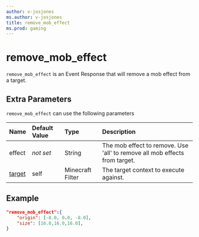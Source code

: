 ```yaml
---
author: v-josjones
ms.author: v-josjones
title: remove_mob_effect
ms.prod: gaming
---
```


# remove_mob_effect

`remove_mob_effect` is an Event Response that will remove a mob effect from a target.

## Extra Parameters

`remove_mob_effect` can use the following parameters

|Name |Default Value  |Type  |Description  |
|:----------|:----------|:----------|:----------|
|effect|*not set* | String|  The mob effect to remove. Use 'all' to remove all mob effects from target. |
|[target](../../../EntityReference/Examples/FilterList.md)| self| Minecraft Filter|  The target context to execute against. |

## Example

```json
"remove_mob_effect":{
    "origin": [-8.0, 0.0, -8.0],
    "size": [16.0,16.0,16.0],
}
```
